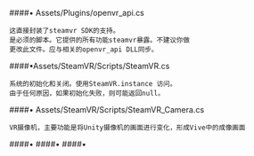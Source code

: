 ####• Assets/Plugins/openvr_api.cs 

```
这直接封装了steamvr SDK的支持。
是必须的脚本。它提供的所有功能steamvr暴露。不建议你做
更改此文件。应与相关的openvr_api DLL同步。
```


####•Assets/SteamVR/Scripts/SteamVR.cs 

```
系统的初始化和关闭。使用SteamVR.instance 访问。
由于任何原因，如果初始化失败，则可能返回null。
```


####• Assets/SteamVR/Scripts/SteamVR_Camera.cs

```
VR摄像机，主要功能是将Unity摄像机的画面进行变化，形成Vive中的成像画面
```

####•
####•
####•